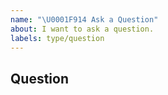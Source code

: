 ```yaml
---
name: "\U0001F914 Ask a Question"
about: I want to ask a question.
labels: type/question
---
```


## Question

<!--

Before asking a question, make sure you have:

- Searched existing Stack Overflow questions.
- Googled your question.
- Searched open and closed [GitHub issues](https://github.com/linkall-labs/vanus/issues)
- Read the documentation:
  - [Vanus Readme](https://github.com/linkall-labs/vanus)
  - [Vanus Docs](https://github.com/linkall-labs/docs)

-->